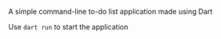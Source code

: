 A simple command-line to-do list application made using Dart

Use `dart run` to start the application
